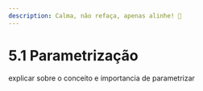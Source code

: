 ```yaml
---
description: Calma, não refaça, apenas alinhe! 📐
---
```


# 5.1 Parametrização

explicar sobre o conceito e importancia de parametrizar
